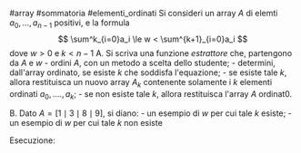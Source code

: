 #array #sommatoria #elementi_ordinati 
Si consideri un array $A$ di elemti $a_0, ..., a_{n-1}$ positivi, e la formula
$$	\sum^k_{i=0}a_i \le w < \sum^{k+1}_{i=0}a_i $$
dove $w>0$ e $k<n-1$
A. Si scriva una funzione $estrattore$ che, partengono da $A$ e $w$
	- ordini $A$, con un metodo a scelta dello studente;
	- determini, dall'array ordinato, se esiste $k$ che soddisfa l'equazione;
	- se esiste tale $k$, allora restituisca un nuovo array $A_k$ contenente solamente i $k$ elementi ordinati $a_0,....,a_k$;
	- se non esiste tale $k$, allora restituisca l'array $A$ ordinat0.

B. Dato $A=[1\mid3\mid8\mid9]$, si diano:
	- un esempio di $w$ per cui tale $k$ esiste;
	- un esempio di $w$ per cui tale $k$ non esiste

Esecuzione:
